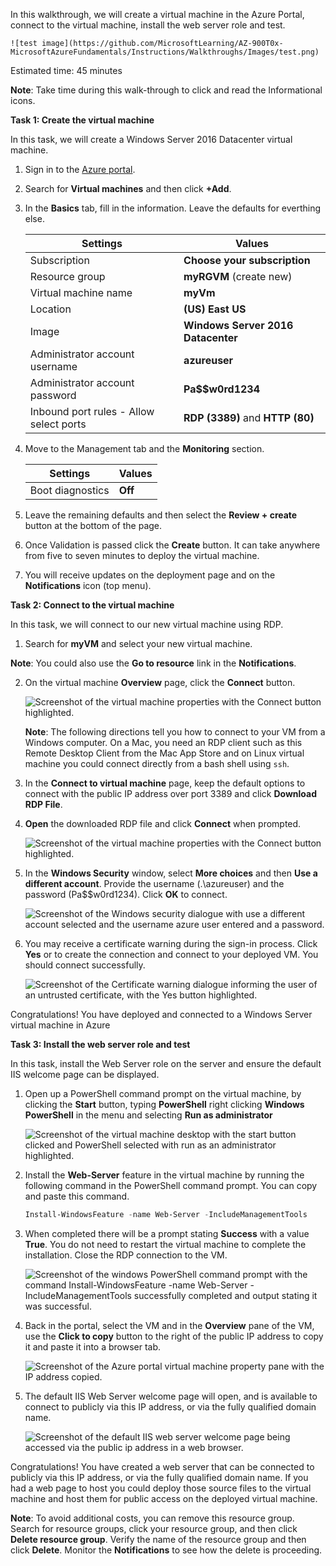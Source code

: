 In this walkthrough, we will create a virtual machine in the Azure Portal, connect to the virtual machine, install the web server role and test. 

    ![test image](https://github.com/MicrosoftLearning/AZ-900T0x-MicrosoftAzureFundamentals/Instructions/Walkthroughs/Images/test.png)

Estimated time: 45 minutes

**Note**: Take time during this walk-through to click and read the Informational icons. 

**Task 1: Create the virtual machine**

In this task, we will create a Windows Server 2016 Datacenter virtual machine. 

1. Sign in to the [Azure portal](https://portal.azure.com).

2. Search for **Virtual machines** and then click **+Add**.

3. In the **Basics** tab, fill in the information. Leave the defaults for everthing else.

    | Settings | Values |
    |--|--|
    | Subscription | **Choose your subscription**|
    | Resource group | **myRGVM** (create new) |
    | Virtual machine name | **myVm** |
    | Location | **(US) East US**|
    | Image | **Windows Server 2016 Datacenter**|
    | Administrator account username | **azureuser** |
    | Administrator account password | **Pa$$w0rd1234**|
    | Inbound port rules - Allow select ports | **RDP (3389)** and **HTTP (80)**|

4. Move to the Management tab and the **Monitoring** section.

    | Settings | Values |
    |--|--|
    | Boot diagnostics | **Off**|

5. Leave the remaining defaults and then select the **Review + create** button at the bottom of the page.

6. Once Validation is passed click the **Create** button. It can take anywhere from five to seven minutes to deploy the virtual machine.

7. You will receive updates on the deployment page and on the **Notifications** icon (top menu).

**Task 2: Connect to the virtual machine**

In this task, we will connect to our new virtual machine using RDP. 

1. Search for **myVM** and select your new virtual machine.

**Note**: You could also use the **Go to resource** link in the **Notifications**. 

2. On the virtual machine **Overview** page, click the **Connect** button.

    ![Screenshot of the virtual machine properties with the Connect button highlighted.](../../Linked_Image_Files/walkthrough-createvmportal6.png)

    **Note**: The following directions tell you how to connect to your VM from a Windows computer. On a Mac, you need an RDP client such as this Remote Desktop Client from the Mac App Store and on Linux virtual machine you could connect directly from a bash shell using `ssh`.

2. In the **Connect to virtual machine** page, keep the default options to connect with the public IP address over port 3389 and click **Download RDP File**.

3. **Open** the downloaded RDP file and click **Connect** when prompted. 

    ![Screenshot of the virtual machine properties with the Connect button highlighted. ](../../Linked_Image_Files/walkthrough-createvmportal8.png)

4. In the **Windows Security** window, select **More choices** and then **Use a different account**. Provide the username (.\azureuser) and the password (Pa$$w0rd1234). Click **OK** to connect.

    ![Screenshot of the Windows security dialogue with use a different account selected and the username azure user entered and a password.](../../Linked_Image_Files/walkthrough-createvmportal9.png)


5. You may receive a certificate warning during the sign-in process. Click **Yes** or to create the connection and connect to your deployed VM. You should connect successfully.

    ![Screenshot of the Certificate warning dialogue informing the user of an untrusted certificate, with the Yes button highlighted. ](../../Linked_Image_Files/walkthrough-createvmportal10.png)

Congratulations! You have deployed and connected to a Windows Server virtual machine in Azure

**Task 3: Install the web server role and test**

In this task, install the Web Server role on the server and ensure the default IIS welcome page can be displayed.

1. Open up a PowerShell command prompt on the virtual machine, by clicking the **Start** button, typing **PowerShell** right clicking **Windows PowerShell** in the menu and selecting **Run as administrator**

    ![Screenshot of the virtual machine desktop with the start button clicked and PowerShell selected with run as an administrator highlighted.](../../Linked_Image_Files/walkthrough-createvmportal11.png)

2. Install the **Web-Server** feature in the virtual machine by running the following command in the PowerShell command prompt. You can copy and paste this command.

    ```PowerShell
    Install-WindowsFeature -name Web-Server -IncludeManagementTools
    ```
  
3. When completed there will be a prompt stating **Success** with a value **True**. You do not need to restart the virtual machine to complete the installation. Close the RDP connection to the VM.

    ![Screenshot of the windows PowerShell command prompt with the command Install-WindowsFeature -name Web-Server -IncludeManagementTools successfully completed and output stating it was successful.](../../Linked_Image_Files/walkthrough-createvmportal13.png)

4. Back in the portal, select the VM and in the **Overview** pane of the VM, use the **Click to copy** button to the right of the public IP address to copy it and paste it into a browser tab.

    ![Screenshot of the Azure portal virtual machine property pane with the IP address copied.](../../Linked_Image_Files/walkthrough-createvmportal14.png)

5. The default IIS Web Server welcome page will open, and is available to connect to publicly via this IP address, or via the fully qualified domain name.

    ![Screenshot of the default IIS web server welcome page being accessed via the public ip address in a web browser.](../../Linked_Image_Files/walkthrough-createvmportal15.png)

Congratulations! You have created a web server that can be connected to publicly via this IP address, or via the fully qualified domain name. If you had a web page to host you could deploy those source files to the virtual machine and host them for public access on the deployed virtual machine.


**Note**: To avoid additional costs, you can remove this resource group. Search for resource groups, click your resource group, and then click **Delete resource group**. Verify the name of the resource group and then click **Delete**. Monitor the **Notifications** to see how the delete is proceeding.
